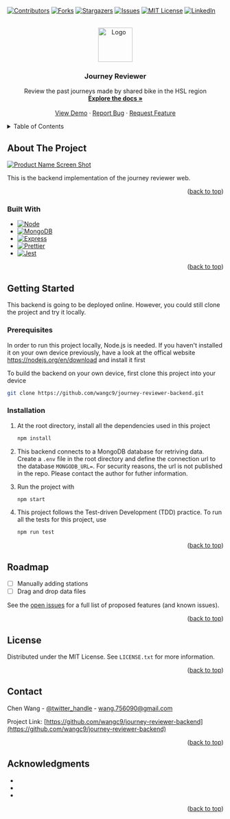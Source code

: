 <!-- Improved compatibility of back to top link: See: https://github.com/othneildrew/Best-README-Template/pull/73 -->
<a name="readme-top"></a>

<!-- PROJECT SHIELDS -->

[![Contributors][contributors-shield]][contributors-url]
[![Forks][forks-shield]][forks-url]
[![Stargazers][stars-shield]][stars-url]
[![Issues][issues-shield]][issues-url]
[![MIT License][license-shield]][license-url]
[![LinkedIn][linkedin-shield]][linkedin-url]



<!-- PROJECT LOGO -->
<br />
<div align="center">
  <a href="https://github.com/wangc9/journey-reviewer-backend">
    <img src="images/logo.png" alt="Logo" width="80" height="80">
  </a>

<h3 align="center">Journey Reviewer</h3>

  <p align="center">
    Review the past journeys made by shared bike in the HSL region
    <br />
    <a href="https://github.com/wangc9/journey-reviewer-backend"><strong>Explore the docs »</strong></a>
    <br />
    <br />
    <a href="https://github.com/github_username/repo_name">View Demo</a>
    ·
    <a href="https://github.com/wangc9/journey-reviewer-backend/issues">Report Bug</a>
    ·
    <a href="https://github.com/wangc9/journey-reviewer-backend/issues">Request Feature</a>
  </p>
</div>



<!-- TABLE OF CONTENTS -->
<details>
  <summary>Table of Contents</summary>
  <ol>
    <li>
      <a href="#about-the-project">About The Project</a>
      <ul>
        <li><a href="#built-with">Built With</a></li>
      </ul>
    </li>
    <li>
      <a href="#getting-started">Getting Started</a>
      <ul>
        <li><a href="#prerequisites">Prerequisites</a></li>
        <li><a href="#installation">Installation</a></li>
      </ul>
    </li>
    <li><a href="#roadmap">Roadmap</a></li>
    <li><a href="#license">License</a></li>
    <li><a href="#contact">Contact</a></li>
    <li><a href="#acknowledgments">Acknowledgments</a></li>
  </ol>
</details>



<!-- ABOUT THE PROJECT -->
## About The Project

[![Product Name Screen Shot][product-screenshot]](https://example.com)

This is the backend implementation of the journey reviewer web.

<p align="right">(<a href="#readme-top">back to top</a>)</p>



### Built With

* [![Node][Node.js]][Node-url]
* [![MongoDB][MongoDB]][MongoDB-url]
* [![Express][Express.js]][Express-url]
* [![Prettier][Prettier]][Prettier-url]
* [![Jest][Jest]][Jest-url]

[//]: # (* [![Svelte][Svelte.dev]][Svelte-url])

[//]: # (* [![Laravel][Laravel.com]][Laravel-url])

[//]: # (* [![Bootstrap][Bootstrap.com]][Bootstrap-url])

[//]: # (* [![JQuery][JQuery.com]][JQuery-url])

<p align="right">(<a href="#readme-top">back to top</a>)</p>



<!-- GETTING STARTED -->
## Getting Started

This backend is going to be deployed online. However, you could still clone the project and try it locally.

### Prerequisites

In order to run this project locally, Node.js is needed. If you haven't installed it on your own device previously, have a look at the offical website https://nodejs.org/en/download and install it first

To build the backend on your own device, first clone this project into your device
```sh
git clone https://github.com/wangc9/journey-reviewer-backend.git
```

### Installation

1. At the root directory, install all the dependencies used in this project
   ```sh
   npm install
   ```

2. This backend connects to a MongoDB database for retriving data.
Create a `.env` file in the root directory and define the connection
url to the database `MONGODB_URL=`. For security reasons, the url is
not published in the repo. Please contact the author for futher
information.

3. Run the project with
   ```sh
   npm start
   ```
4. This project follows the Test-driven Development (TDD) practice.
To run all the tests for this project, use
   ```sh
   npm run test
   ```

<p align="right">(<a href="#readme-top">back to top</a>)</p>

<!-- ROADMAP -->
## Roadmap

- [ ] Manually adding stations
- [ ] Drag and drop data files

See the [open issues](https://github.com/github_username/repo_name/issues) for a full list of proposed features (and known issues).

<p align="right">(<a href="#readme-top">back to top</a>)</p>


<!-- LICENSE -->
## License

Distributed under the MIT License. See `LICENSE.txt` for more information.

<p align="right">(<a href="#readme-top">back to top</a>)</p>



<!-- CONTACT -->
## Contact

Chen Wang - [@twitter_handle](https://twitter.com/twitter_handle) - [wang.756090@gmail.com](wang.756090@gmail.com)

Project Link: [https://github.com/wangc9/journey-reviewer-backend](https://github.com/wangc9/journey-reviewer-backend)

<p align="right">(<a href="#readme-top">back to top</a>)</p>



<!-- ACKNOWLEDGMENTS -->
## Acknowledgments

* []()
* []()
* []()

<p align="right">(<a href="#readme-top">back to top</a>)</p>



<!-- MARKDOWN LINKS & IMAGES -->
<!-- https://www.markdownguide.org/basic-syntax/#reference-style-links -->
[contributors-shield]: https://img.shields.io/github/contributors/wangc9/journey-reviewer-backend.svg?style=for-the-badge
[contributors-url]: https://github.com/wangc9/journey-reviewer-backend/graphs/contributors
[forks-shield]: https://img.shields.io/github/forks/wangc9/journey-reviewer-backend.svg?style=for-the-badge
[forks-url]: https://github.com/wangc9/journey-reviewer-backend/network/members
[stars-shield]: https://img.shields.io/github/stars/wangc9/journey-reviewer-backend.svg?style=for-the-badge
[stars-url]: https://github.com/wangc9/journey-reviewer-backend/stargazers
[issues-shield]: https://img.shields.io/github/issues/wangc9/journey-reviewer-backend.svg?style=for-the-badge
[issues-url]: https://github.com/wangc9/journey-reviewer-backend/issues
[license-shield]: https://img.shields.io/github/license/wangc9/journey-reviewer-backend.svg?style=for-the-badge
[license-url]: https://github.com/wangc9/journey-reviewer-backend/blob/master/LICENSE.txt
[linkedin-shield]: https://img.shields.io/badge/-LinkedIn-black.svg?style=for-the-badge&logo=linkedin&colorB=555
[linkedin-url]: https://linkedin.com/in/chen-w-228a3820b
[product-screenshot]: images/screenshot.png
[Node.js]: https://img.shields.io/badge/node.js-6DA55F?style=for-the-badge&logo=node.js&logoColor=white
[Node-url]: https://nodejs.org/en
[React.js]: https://img.shields.io/badge/React-20232A?style=for-the-badge&logo=react&logoColor=61DAFB
[React-url]: https://reactjs.org/
[MongoDB]: https://img.shields.io/badge/MongoDB-%234ea94b.svg?style=for-the-badge&logo=mongodb&logoColor=white
[MongoDB-url]: https://www.mongodb.com/
[Express.js]: https://img.shields.io/badge/express.js-%23404d59.svg?style=for-the-badge&logo=express&logoColor=%2361DAFB
[Express-url]: https://expressjs.com/
[Svelte.dev]: https://img.shields.io/badge/Svelte-4A4A55?style=for-the-badge&logo=svelte&logoColor=FF3E00
[Svelte-url]: https://svelte.dev/
[Laravel.com]: https://img.shields.io/badge/Laravel-FF2D20?style=for-the-badge&logo=laravel&logoColor=white
[Laravel-url]: https://laravel.com
[Bootstrap.com]: https://img.shields.io/badge/Bootstrap-563D7C?style=for-the-badge&logo=bootstrap&logoColor=white
[Bootstrap-url]: https://getbootstrap.com
[JQuery.com]: https://img.shields.io/badge/jQuery-0769AD?style=for-the-badge&logo=jquery&logoColor=white
[JQuery-url]: https://jquery.com 
[Prettier]: https://img.shields.io/badge/prettier-1A2C34?style=for-the-badge&logo=prettier&logoColor=F7BA3E
[Prettier-url]: https://prettier.io/
[Jest]: https://img.shields.io/badge/Jest-323330?style=for-the-badge&logo=Jest&logoColor=white
[Jest-url]: https://jestjs.io/
